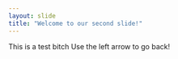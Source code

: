 ```yaml
---
layout: slide
title: "Welcome to our second slide!"
---
```

This is a test bitch
Use the left arrow to go back!
